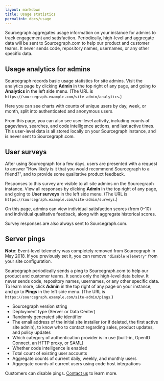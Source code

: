 ```yaml
---
layout: markdown
title: Usage statistics
permalink: docs/usage
---
```


Sourcegraph aggregates usage information on your instance for admins to track engagement and satisfaction. Periodically, high-level and aggregate data will be sent to Sourcegraph.com to help our product and customer teams. It never sends code, repository names, usernames, or any other specific data.

## Usage analytics for admins

Sourcegraph records basic usage statistics for site admins. Visit the analytics page by clicking **Admin** in the top right of any page, and going to **Analytics** in the left side menu. (The URL is `https://sourcegraph.example.com/site-admin/analytics`.)

Here you can see charts with counts of unique users by day, week, or month, split into authenticated and anonymous users.

From this page, you can also see user-level activity, including counts of pageviews, searches, and code intelligence actions, and last active times. This user-level data is all stored locally on your Sourcegraph instance, and is never sent to Sourcegraph.com.

## User surveys

After using Sourcegraph for a few days, users are presented with a request to answer "How likely is it that you would recommend Sourcegraph to a friend?", and to provide some qualitative product feedback.

Responses to this survey are visible to all site admins on the Sourcegraph instance. View all responses by clicking **Admin** in the top right of any page, and going to **User surveys** in the left side menu. (The URL is `https://sourcegraph.example.com/site-admin/surveys`.)

On this page, admins can view individual satisfaction scores (from 0–10) and individual qualitative feedback, along with aggregate historical scores.

Survey responses are also always sent to Sourcegraph.com.

## Server pings

<div class="alert alert-info">

**Note:** Event-level telemetry was completely removed from Sourcegraph in May 2018. If you previously set it, you can remove <code>"disableTelemetry"</code> from your site configuration.

</div>

Sourcegraph periodically sends a ping to Sourcegraph.com to help our product and customer teams. It sends only the high-level data below. It never sends code, repository names, usernames, or any other specific data. To learn more, click **Admin** in the top right of any page on your instance, and go to **Pings** in the left side menu. (The URL is `https://sourcegraph.example.com/site-admin/pings`.)

- Sourcegraph version string
- Deployment type (Server or Data Center)
- Randomly generated site identifier
- The email address of the initial site installer (or if deleted, the first active site admin), to know who to contact regarding sales, product updates, and policy updates
- Which category of authentication provider is in use (built-in, OpenID Connect, an HTTP proxy, or SAML)
- Whether code intelligence is enabled
- Total count of existing user accounts
- Aggregate counts of current daily, weekly, and monthly users
- Aggregate counts of current users using code host integrations

Customers can disable pings. [Contact us](/contact) to learn more.
